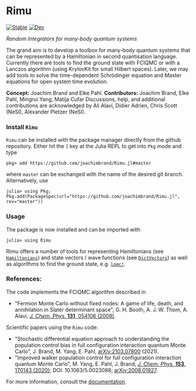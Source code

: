 # Rimu

[![Stable](https://img.shields.io/badge/docs-stable-blue.svg)](https://joachimbrand.github.io/Rimu.jl/)
[![Dev](https://img.shields.io/badge/docs-dev-blue.svg)](https://joachimbrand.github.io/Rimu.jl/dev/)

*Random Integrators for many-body quantum systems*

The grand aim is to develop a toolbox for many-body quantum systems that can be
represented by a Hamiltonian in second quantisation language. Currently there
are tools to find the ground state with FCIQMC or with a Lanczos algorithm
(using KrylovKit for small Hilbert spaces). Later, we may add tools to solve the
time-dependent Schrödinger equation and Master equations for open system
time evolution.

**Concept:** Joachim Brand and Elke Pahl.
**Contributors:** Joachim Brand, Elke Pahl, Mingrui Yang, Matija Cufar
Discussions, help, and additional contributions are acknowledged by Ali Alavi, Didier Adrien, Chris Scott (NeSI), Alexander Pletzer (NeSI).

### Install `Rimu`

`Rimu` can be installed with the package manager directly from the github
repository. Either hit the `]` key at the Julia REPL to get into `Pkg` mode and
type
```julia-repl
pkg> add https://github.com/joachimbrand/Rimu.jl#master
```
where `master` can be exchanged with the name of the desired git branch.
Alternatively, use
```julia-repl
julia> using Pkg; Pkg.add(PackageSpec(url="https://github.com/joachimbrand/Rimu.jl", rev="master"))
```
### Usage

The package is now installed and can be imported with
```julia-repl
julia> using Rimu
```
Rimu offers a number of tools for representing Hamiltonians (see
[`Hamiltonians`](@ref)) and state vectors / wave functions (see [`DictVectors`](@ref))
as well as algorithms to find the ground state, e.g. [`lomc!`](@ref).


### References:
The code implements the FCIQMC algorithm described in
- "Fermion Monte Carlo without fixed nodes: A game of life, death, and annihilation in Slater determinant space", G. H. Booth, A. J. W. Thom, A. Alavi, [*J. Chem. Phys.* **131**, 054106 (2009)](https://doi.org/10.1063/1.3193710).

Scientific papers using the `Rimu` code:
- "Stochastic differential equation approach to understanding the population control bias in full configuration interaction quantum Monte Carlo", J. Brand, M. Yang, E. Pahl, [arXiv:2103.07800](http://arxiv.org/abs/2103.07800) (2021).
- "Improved walker population control for full configuration interaction quantum Monte Carlo", M. Yang, E. Pahl, J. Brand, [*J. Chem. Phys.* **153**, 170143 (2020)](https://doi.org/10.1063/5.0023088); DOI: 10.1063/5.0023088; [arXiv:2008.01927](https://arxiv.org/abs/2008.01927).

For more information, consult the [documentation](https://joachimbrand.github.io/Rimu.jl/dev/).
